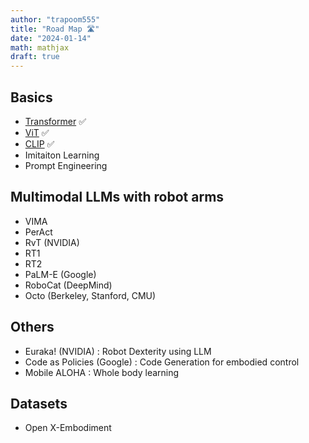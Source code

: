 ```yaml
---
author: "trapoom555"
title: "Road Map 🛣️"
date: "2024-01-14"
math: mathjax
draft: true
---
```


## Basics
- [Transformer](https://trapoom555.github.io/trapoom555-blog/posts/transformer/) ✅ 
- [ViT](https://trapoom555.github.io/trapoom555-blog/posts/vit/) ✅
- [CLIP](https://trapoom555.github.io/trapoom555-blog/posts/clip/) ✅
- Imitaiton Learning
- Prompt Engineering

## Multimodal LLMs with robot arms
- VIMA
- PerAct
- RvT (NVIDIA)
- RT1
- RT2
- PaLM-E (Google)
- RoboCat (DeepMind)
- Octo (Berkeley, Stanford, CMU)

## Others
- Euraka! (NVIDIA) : Robot Dexterity using LLM
- Code as Policies (Google) : Code Generation for embodied control
- Mobile ALOHA : Whole body learning

## Datasets
- Open X-Embodiment


